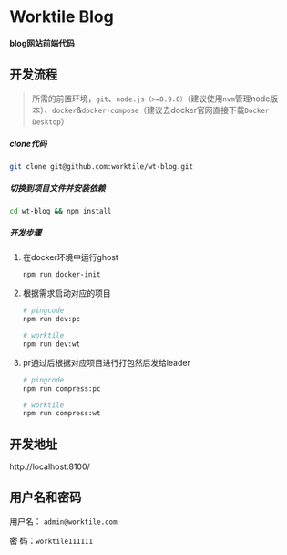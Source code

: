 # Worktile Blog

**blog网站前端代码**



## 开发流程

> 所需的前置环境，`git`、`node.js（>=8.9.0）`（建议使用`nvm`管理node版本）、`docker`&`docker-compose`（建议去docker官网直接下载`Docker Desktop`）

##### clone代码

```bash
git clone git@github.com:worktile/wt-blog.git
```

##### 切换到项目文件并安装依赖

```bash
cd wt-blog && npm install
```

##### 开发步骤

1. 在docker环境中运行ghost

   ```bash
   npm run docker-init
   ```

2. 根据需求启动对应的项目

   ```bash
   # pingcode
   npm run dev:pc
   
   # worktile
   npm run dev:wt
   ```

3. pr通过后根据对应项目进行打包然后发给leader

   ```bash
   # pingcode
   npm run compress:pc
   
   # worktile
   npm run compress:wt
   ```



## 开发地址

http://localhost:8100/



## 用户名和密码

用户名： `admin@worktile.com` 

密    码：`worktile111111`